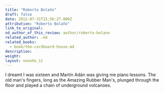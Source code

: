 ```yaml
---
title: "Roberto Bolaño"
draft: false
date: 2012-07-31T15:56:27.000Z
attribution: "Roberto Bolaño"
link_to_original:
nd_author_of_this_review: author/roberto-bolano
related_author: .md
related_books:
  - book/the-cardboard-house.md
description:
weight:
layout: noneño_11
---
```

I dreamt I was sixteen and Martín Adán was giving me piano lessons. The old man's fingers, long as the Amazing Rubber Man's, plunged through the floor and played a chain of underground volcanoes.

